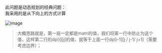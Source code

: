 此问题是动态规划的经典问题：
</br>
我采用的是从下向上的方式计算

![image](https://user-images.githubusercontent.com/47679525/115676965-a4bf2b80-a382-11eb-9acc-1231a85b7669.png)

> 大概思路就是，第一层一定都是matri的值，我们将第一行中防止为这个值，这样第二行的dp[i][j]的值，就等于上面一行dp[i-1][j / j-1/ j+1]（需要考虑边界）；
></br>
